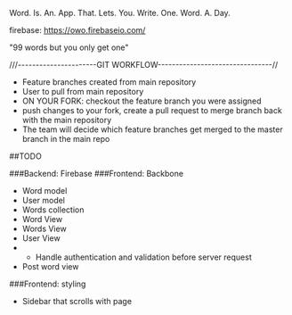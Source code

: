 Word.
Is.
An.
App.
That.
Lets.
You.
Write.
One.
Word.
A.
Day.

firebase: https://owo.firebaseio.com/

"99 words but you only get one"

///----------------------GIT WORKFLOW--------------------------------//
- Feature branches created from main repository
- User to pull from main repository
- ON YOUR FORK: checkout the feature branch you were assigned
- push changes to your fork, create a pull request to merge branch back with the main repository
- The team will decide which feature branches get merged to the master branch in the main repo


##TODO

###Backend: Firebase
###Frontend: Backbone
- Word model
- User model
- Words collection
- Word View
- Words View
- User View
- - Handle authentication and validation before server request
- Post word view

###Frontend: styling
- Sidebar that scrolls with page
